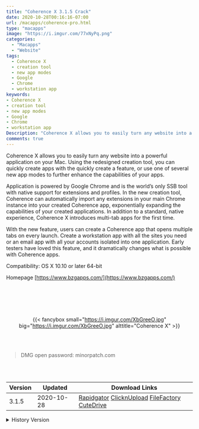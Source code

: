 ```yaml
---
title: "Coherence X 3.1.5 Crack"
date: 2020-10-28T00:16:16-07:00
url: /macapps/coherence-pro.html
type: "macapps"
image: "https://i.imgur.com/77xNyPq.png"
categories:
  - "Macapps"
  - "Website"
tags:
  - Coherence X
  - creation tool
  - new app modes
  - Google
  - Chrome
  - workstation app
keywords:
- Coherence X
- creation tool
- new app modes
- Google
- Chrome
- workstation app
Description: "Coherence X allows you to easily turn any website into a powerful application on your Mac. Using the redesigned creation tool, you can quickly create apps with the quickly create a feature"
comments: true
---
```


Coherence X allows you to easily turn any website into a powerful application on your Mac. Using the redesigned creation tool, you can quickly create apps with the quickly create a feature, or use one of several new app modes to further enhance the capabilities of your apps.

Application is powered by Google Chrome and is the world’s only SSB tool with native support for extensions and profiles. In the new creation tool, Coherence can automatically import any extensions in your main Chrome instance into your created Coherence app, exponentially expanding the capabilities of your created applications. In addition to a standard, native experience, Coherence X introduces multi-tab apps for the first time.

With the new feature, users can create a Coherence app that opens multiple tabs on every launch. Create a workstation app with all the sites you need or an email app with all your accounts isolated into one application. Early testers have loved this feature, and it dramatically changes what is possible with Coherence apps.

Compatibility: OS X 10.10 or later 64-bit

Homepage [https://www.bzgapps.com/](https://www.bzgapps.com/)

<br/>
<br/>
<script async src="https://pagead2.googlesyndication.com/pagead/js/adsbygoogle.js"></script>
<ins class="adsbygoogle"
     style="display:block; text-align:center;"
     data-ad-layout="in-article"
     data-ad-format="fluid"
     data-ad-client="ca-pub-8746275014476192"
     data-ad-slot="5144997159"></ins>
<script>
     (adsbygoogle = window.adsbygoogle || []).push({});
</script>
<br/>
<br/>


<center>

{{< fancybox small="https://i.imgur.com/XbGreeO.jpg" big="https://i.imgur.com/XbGreeO.jpg" alttitle="Coherence X" >}}

</center>

<br/>
<br/>


> DMG open password: minorpatch.com

<br/>

<br/>
<div id="history_version" class="history_version">

| Version | Updated | Download Links |
| ---- | ---- | ---- |
| 3.1.5 | 2020-10-28 | [Rapidgator](https://ouo.io/THZo8X)   [ClicknUpload](https://ouo.io/e34QOD)   [FileFactory](https://ouo.io/9dw6kK)   [CuteDrive](https://ouo.io/7eQX6lg) |
<details>
<summary>History Version</summary>

| Version | Updated | Download Links |
| ---- | ---- | ---- |
| 3.1.4 | 2020-10-24 | [Rapidgator](https://ouo.io/Z7ZHna)   [ClicknUpload](https://ouo.io/dT3Mt7)   [FileFactory](https://ouo.io/6yOEJy)   [CuteDrive](https://ouo.io/DNFCXi) |
| 3.1.2 | 2020-08-13 | [UsersCloud](https://ouo.io/VjBGJ7)   [ClicknUpload](https://ouo.io/SgEAUq)   [FileFactory](https://ouo.io/H52cQl)   [CuteDrive](https://ouo.io/krEp4A) |
| 3.1.1 | 2020-07-14 | [UsersCloud](https://ouo.io/Go3e82)   [ClicknUpload](https://ouo.io/SjRKdy)   [FileFactory](https://ouo.io/PShs9J)   [CuteDrive](https://ouo.io/l6g08X) |
| 3.1 | 2020-07-07 | [UsersCloud](https://ouo.io/hPbL319)   [ClicknUpload](https://ouo.io/hPbL319)   [FileFactory](https://ouo.io/K2LyHF)   [CuteDrive](https://ouo.io/Juz3Ki) |
| 3.0.2 | 2020-06-09 | [UsersCloud](https://ouo.io/9TfO6F)   [ClicknUpload](https://ouo.io/tOH03G)   [FileFactory](https://ouo.io/jVkC4y)   [CuteDrive](https://ouo.io/jVkC4y) |
| 3.0.1 | 2020-05-26 | [UsersCloud](https://ouo.io/geDxo1)   [ClicknUpload](https://ouo.io/ljD7Iq)   [FileFactory](https://ouo.io/SAaXnY)   [CuteDrive](https://ouo.io/TvuQCz) |
| 2.1.0 | 2020-03-28 | [UsersCloud](https://ouo.io/NLG5uSv)   [ClicknUpload](https://ouo.io/AmrwaIx)   [FileFactory](https://ouo.io/Pcmw9K)   [CuteDrive](https://ouo.io/KiGGLo) |
| 2.0.4 | 2020-02-11 | [UsersCloud](https://ouo.io/ObGGVC)   [ClicknUpload](https://ouo.io/JyvS6G)   [Mega](https://ouo.io/1bYfEC)   [CuteDrive](https://ouo.io/PjcRQG) |
</details>

</div>
